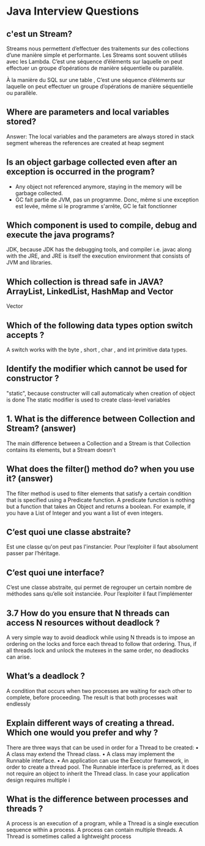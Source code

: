 # Java Interview Questions

## c'est un Stream? 
Streams nous permettent d’effectuer des traitements sur des collections d’une manière simple et performante.
Les Streams sont souvent utilisés avec les Lambda.
C’est une séquence d’éléments sur laquelle on peut effectuer un groupe d’opérations de manière séquentielle ou parallèle.

À la manière du SQL sur une table , C’est une séquence d’éléments sur laquelle on peut effectuer un groupe d’opérations
de manière séquentielle ou parallèle.


## Where are parameters and local variables stored?
   Answer: The local variables and the parameters are always stored in stack segment whereas the references are created
   at heap segment
   
## Is an object garbage collected even after an exception is occurred in the program?
 - Any object not referenced anymore, staying in the memory will be garbage collected.
 - GC fait partie de JVM, pas un programme. Donc, même si une exception est levée, même si le programme s'arrête, 
GC le fait fonctionner

## Which component is used to compile, debug and execute the java programs?   
JDK, because JDK has the debugging tools, and compiler i.e. javac along with the JRE, and JRE is itself the execution 
environment that consists of JVM and libraries.

## Which collection is thread safe in JAVA?  ArrayList, LinkedList, HashMap and Vector 
Vector

## Which of the following data types option switch accepts ?
A switch works with the byte , short , char , and int primitive data types.

## Identify the modifier which cannot be used for constructor ?  
  "static", because constructer will call automaticaly when creation of object is done
  The static modifier is used to create class-level variables 

## 1. What is the difference between Collection and Stream? (answer)
The main difference between a Collection and a Stream is that Collection contains its elements, but a Stream doesn't

## What does the filter() method do? when you use it? (answer)
The filter method is used to filter elements that satisfy a certain condition that is specified using a Predicate function.
A predicate function is nothing but a function that takes an Object and returns a boolean. For example, if you have a List of 
Integer and you want a list of even integers.

## C’est quoi une classe abstraite?
Est une classe qu'on peut pas l'instancier. Pour l’exploiter il faut absolument passer par l’héritage.

## C’est quoi une interface?
 C’est une classe abstraite, qui permet de regrouper un certain nombre de méthodes sans qu’elle
 soit instanciée. Pour l’exploiter il faut l’implémenter

 ## 3.7 How do you ensure that N threads can access N resources without deadlock ?
A very simple way to avoid deadlock while using N threads is to impose an ordering on the locks and force each thread
to follow that ordering. Thus, if all threads lock and unlock the mutexes in the same order, no deadlocks can arise.

## What’s a deadlock ?
A condition that occurs when two processes are waiting for each other to complete, before proceeding. The result is that both
processes wait endlessly

## Explain different ways of creating a thread. Which one would you prefer and why ?
There are three ways that can be used in order for a Thread to be created:
    • A class may extend the Thread class.
    • A class may implement the Runnable interface.
    • An application can use the Executor framework, in order to create a thread pool.
    The Runnable interface is preferred, as it does not require an object to inherit the Thread class. In case your application design
    requires multiple i

## What is the difference between processes and threads ?
   A process is an execution of a program, while a Thread is a single execution sequence within a process. A process can contain
   multiple threads. A Thread is sometimes called a lightweight process
